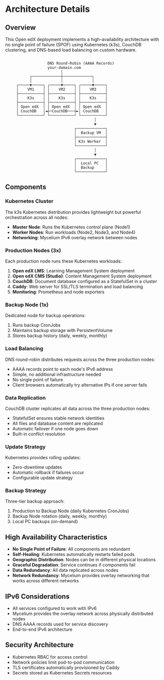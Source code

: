 # Architecture Details

## Overview

This Open edX deployment implements a high-availability architecture with no single point of failure (SPOF) using Kubernetes (k3s), CouchDB clustering, and DNS-based load balancing on custom hardware.

```

                   DNS Round-Robin (AAAA Records)
                   your-domain.com
                         │
           ┌─────────────┼─────────────┐
           │             │             │
     ┌─────▼─────┐ ┌─────▼─────┐ ┌─────▼─────┐
     │    VM1    │ │    VM2    │ │    VM3    │
     ├───────────┤ ├───────────┤ ├───────────┤
     │    K3s    | │    K3s    | │    K3s    |
     ├───────────┤ ├───────────┤ ├───────────┤
     │ Open edX  │ │ Open edX  │ │ Open edX  │
     │ CouchDB   │◄┼─CouchDB───┼►│ CouchDB   │
     └───────────┘ └───────────┘ └───────────┘
                                        │
                                        ▼
                               ┌─────────────┐
                               │  Backup VM  │
                               ├─────────────┤
                               │ K3s Worker  |
                               └─────────────┘
                                        │
                                        ▼
                               ┌─────────────┐
                               │  Local PC   │
                               │  Backup     │
                               └─────────────┘

```

## Components

### Kubernetes Cluster

The k3s Kubernetes distribution provides lightweight but powerful orchestration across all nodes:

- **Master Node**: Runs the Kubernetes control plane (Node1)
- **Worker Nodes**: Run workloads (Node2, Node3, and Node4)
- **Networking**: Mycelium IPv6 overlay network between nodes

### Production Nodes (3x)

Each production node runs these Kubernetes workloads:

1. **Open edX LMS**: Learning Management System deployment
2. **Open edX CMS (Studio)**: Content Management System deployment
3. **CouchDB**: Document database configured as a StatefulSet in a cluster
4. **Caddy**: Web server for SSL/TLS termination and load balancing
5. **Monitoring**: Prometheus and node exporters

### Backup Node (1x)

Dedicated node for backup operations:
1. Runs backup CronJobs
2. Maintains backup storage with PersistentVolume
3. Stores backup history (daily, weekly, monthly)

### Load Balancing

DNS round-robin distributes requests across the three production nodes:
- AAAA records point to each node's IPv6 address
- Simple, no additional infrastructure needed
- No single point of failure
- Client browsers automatically try alternative IPs if one server fails

### Data Replication

CouchDB cluster replicates all data across the three production nodes:
- StatefulSet ensures stable network identities
- All files and database content are replicated
- Automatic failover if one node goes down
- Built-in conflict resolution

### Update Strategy

Kubernetes provides rolling updates:
- Zero-downtime updates
- Automatic rollback if failures occur
- Configurable update strategy

### Backup Strategy

Three-tier backup approach:
1. Production to Backup Node (daily Kubernetes CronJobs)
2. Backup Node rotation (daily, weekly, monthly)
3. Local PC backups (on-demand)

## High Availability Characteristics

- **No Single Point of Failure**: All components are redundant
- **Self-Healing**: Kubernetes automatically restarts failed pods
- **Geographic Distribution**: Nodes can be in different physical locations
- **Graceful Degradation**: Service continues if components fail
- **Data Redundancy**: All data replicated across nodes
- **Network Redundancy**: Mycelium provides overlay networking that works across different networks

## IPv6 Considerations

- All services configured to work with IPv6
- Mycelium provides the overlay network across physically distributed nodes
- DNS AAAA records used for service discovery
- End-to-end IPv6 architecture

## Security Architecture

- Kubernetes RBAC for access control
- Network policies limit pod-to-pod communication
- TLS certificates automatically provisioned by Caddy
- Secrets stored as Kubernetes Secrets resources
